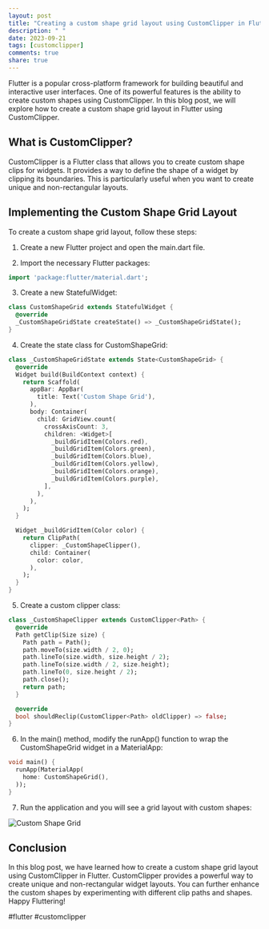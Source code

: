 ```yaml
---
layout: post
title: "Creating a custom shape grid layout using CustomClipper in Flutter"
description: " "
date: 2023-09-21
tags: [customclipper]
comments: true
share: true
---
```


Flutter is a popular cross-platform framework for building beautiful and interactive user interfaces. One of its powerful features is the ability to create custom shapes using CustomClipper. In this blog post, we will explore how to create a custom shape grid layout in Flutter using CustomClipper.

## What is CustomClipper?

CustomClipper is a Flutter class that allows you to create custom shape clips for widgets. It provides a way to define the shape of a widget by clipping its boundaries. This is particularly useful when you want to create unique and non-rectangular layouts.

## Implementing the Custom Shape Grid Layout

To create a custom shape grid layout, follow these steps:

1. Create a new Flutter project and open the main.dart file.

2. Import the necessary Flutter packages:

```dart
import 'package:flutter/material.dart';
```

3. Create a new StatefulWidget:

```dart
class CustomShapeGrid extends StatefulWidget {
  @override
  _CustomShapeGridState createState() => _CustomShapeGridState();
}
```

4. Create the state class for CustomShapeGrid:

```dart
class _CustomShapeGridState extends State<CustomShapeGrid> {
  @override
  Widget build(BuildContext context) {
    return Scaffold(
      appBar: AppBar(
        title: Text('Custom Shape Grid'),
      ),
      body: Container(
        child: GridView.count(
          crossAxisCount: 3,
          children: <Widget>[
            _buildGridItem(Colors.red),
            _buildGridItem(Colors.green),
            _buildGridItem(Colors.blue),
            _buildGridItem(Colors.yellow),
            _buildGridItem(Colors.orange),
            _buildGridItem(Colors.purple),
          ],
        ),
      ),
    );
  }

  Widget _buildGridItem(Color color) {
    return ClipPath(
      clipper: _CustomShapeClipper(),
      child: Container(
        color: color,
      ),
    );
  }
}
```

5. Create a custom clipper class:

```dart
class _CustomShapeClipper extends CustomClipper<Path> {
  @override
  Path getClip(Size size) {
    Path path = Path();
    path.moveTo(size.width / 2, 0);
    path.lineTo(size.width, size.height / 2);
    path.lineTo(size.width / 2, size.height);
    path.lineTo(0, size.height / 2);
    path.close();
    return path;
  }

  @override
  bool shouldReclip(CustomClipper<Path> oldClipper) => false;
}
```

6. In the main() method, modify the runApp() function to wrap the CustomShapeGrid widget in a MaterialApp:

```dart
void main() {
  runApp(MaterialApp(
    home: CustomShapeGrid(),
  ));
}
```

7. Run the application and you will see a grid layout with custom shapes:

![Custom Shape Grid](https://example.com/custom_shape_grid.png)

## Conclusion

In this blog post, we have learned how to create a custom shape grid layout using CustomClipper in Flutter. CustomClipper provides a powerful way to create unique and non-rectangular widget layouts. You can further enhance the custom shapes by experimenting with different clip paths and shapes. Happy Fluttering!

#flutter #customclipper